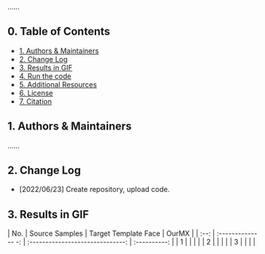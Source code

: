 …… 
## 0. Table of Contents
* [1. Authors & Maintainers](#1-authors---maintainers)
* [2. Change Log](#2-change-log)
* [3. Results in GIF](#3-results-in-gif)
* [4. Run the code](#4-run-the-code)
* [5. Additional Resources](#5-additional-resources)
* [6. License](#6-license)
* [7. Citation](#7-citation)

## 1. Authors & Maintainers
……

## 2. Change Log
- [2022/06/23] Create repository, upload code.

## 3. Results in GIF
| No.  |   Source Samples      |        Target Template Face      |       OurMX  |
| :--: | :--------------    -: | :------------------------------: | :----------: |
|  1   |   | | |
|  2   |   | | |
|  3   |   | | |
